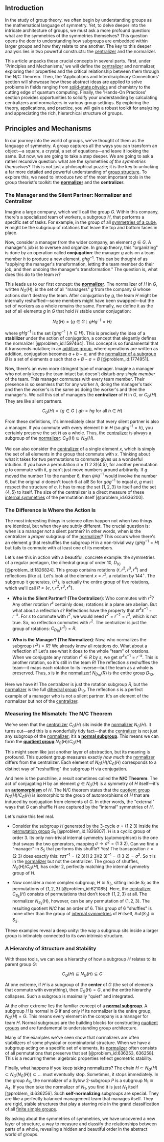 ## Introduction
In the study of group theory, we often begin by understanding groups as the mathematical language of symmetry. Yet, to delve deeper into the intricate architecture of groups, we must ask a more profound question: what are the symmetries of the symmetries themselves? This question opens the door to understanding how subgroups are embedded within larger groups and how they relate to one another. The key to this deeper analysis lies in two powerful constructs: the [centralizer](@article_id:146110) and the normalizer.

This article unpacks these crucial concepts in several parts. First, under 'Principles and Mechanisms,' we will define the [centralizer](@article_id:146110) and normalizer, exploring their properties and the critical relationship between them through the N/C Theorem. Then, the 'Applications and Interdisciplinary Connections' section will showcase how these abstract ideas are applied to solve problems in fields ranging from [solid-state physics](@article_id:141767) and chemistry to the cutting edge of quantum computing. Finally, the 'Hands-On Practices' section provides opportunities to solidify your understanding by calculating centralizers and normalizers in various group settings. By exploring the theory, applications, and practice, you will gain a robust toolkit for analyzing and appreciating the rich, hierarchical structure of groups.

## Principles and Mechanisms

In our journey into the world of groups, we've thought of them as the language of symmetry. A group captures all the ways you can transform an object—a square, a crystal, a set of equations—and leave it looking the same. But now, we are going to take a step deeper. We are going to ask a rather recursive question: what are the symmetries *of the symmetries themselves*? This is not just a philosophical puzzle; it is the key to unlocking a far more detailed and powerful understanding of [group structure](@article_id:146361). To explore this, we need to introduce two of the most important tools in the group theorist's toolkit: the **[normalizer](@article_id:145214)** and the **centralizer**.

### The Manager and the Silent Partner: Normalizer and Centralizer

Imagine a large company, which we'll call the group $G$. Within this company, there's a specialized team of workers, a subgroup $H$, that performs a specific set of tasks. For example, in the group of all [symmetries of a cube](@article_id:144472), $H$ might be the subgroup of rotations that leave the top and bottom faces in place.

Now, consider a manager from the wider company, an element $g \in G$. A manager's job is to oversee and organize. In group theory, this "organizing" is done by an operation called **conjugation**: the manager $g$ acts on a team member $h$ to produce a new element, $ghg^{-1}$. This can be thought of as "applying the manager's transformation, letting the team member do their job, and then undoing the manager's transformation." The question is, what does this do to the team $H$?

This leads us to our first concept: the **[normalizer](@article_id:145214)**. The normalizer of $H$ in $G$, written $N_G(H)$, is the set of all "managers" $g$ from the company $G$ whose actions don't destroy the team. After conjugation by $g$, the team $H$ might be internally reshuffled—some members might have been swapped—but the set of workers as a whole remains the same. Formally, we define it as the set of all elements $g$ in $G$ that hold $H$ stable under conjugation:

$$N_G(H) = \{g \in G \mid gHg^{-1} = H\}$$

where $gHg^{-1}$ is the set $\{ghg^{-1} \mid h \in H\}$. This is precisely the idea of a **stabilizer** under the action of conjugation, a concept that elegantly defines the normalizer [@problem_id:1597464]. This concept is so fundamental that it transcends notation; in an [additive group](@article_id:151307), where operations are written as addition, conjugation becomes $a+b-a$, and the [normalizer of a subgroup](@article_id:137003) $B$ is a set of elements $a$ such that $a+B-a=B$ [@problem_id:1774951].

Now, there's an even more stringent type of manager. Imagine a manager who not only keeps the team intact but doesn't disturb *any single member* of the team. This manager commutes with every team member. Their presence is so seamless that for any worker $h$, doing the manager's task and then the worker's is the same as doing the worker's and then the manager's. We call this set of managers the **centralizer** of $H$ in $G$, or $C_G(H)$. They are like silent partners.

$$C_G(H) = \{g \in G \mid gh = hg \text{ for all } h \in H\}$$

From these definitions, it's immediately clear that every silent partner is also a manager. If you commute with every element $h$ in $H$ (so $ghg^{-1}=h$), you certainly preserve the set $H$ as a whole. Thus, the [centralizer](@article_id:146110) is always a subgroup of the [normalizer](@article_id:145214): $C_G(H) \subseteq N_G(H)$.

We can also consider the [centralizer](@article_id:146110) of a single element $x$, which is simply the set of all elements in the group that commute with $x$. Thinking about what it takes for two permutations to commute gives us a wonderful intuition. If you have a permutation $\sigma = (1\ 2\ 3)(4\ 5)$, for another permutation $g$ to commute with it, $g$ can't just move numbers around arbitrarily. If $g$ moved the number 1 to the number 6, then $g \sigma g^{-1}$ would involve the number 6, but the original $\sigma$ doesn't touch 6 at all! So for $g \sigma g^{-1}$ to equal $\sigma$, $g$ must respect the structure of $\sigma$. It has to map the set $\{1, 2, 3\}$ to itself and the set $\{4, 5\}$ to itself. The size of the centralizer is a direct measure of these [internal symmetries](@article_id:198850) of the permutation itself [@problem_id:636200].

### The Difference is Where the Action Is

The most interesting things in science often happen not when two things are identical, but when they are subtly different. The crucial question is: when is a manager *not* a silent partner? In other words, when is the centralizer a *proper* subgroup of the [normalizer](@article_id:145214)? This occurs when there's an element $g$ that reshuffles the subgroup $H$ in a non-trivial way ($gHg^{-1}=H$) but fails to commute with at least one of its members.

Let's see this in action with a beautiful, concrete example: the symmetries of a regular pentagon, the dihedral group of order 10, $D_{10}$ [@problem_id:1826824]. This group contains rotations ($r, r^2, r^3, r^4$) and reflections (like $s$). Let's look at the element $x=r^2$, a rotation by $144^\circ$. The subgroup it generates, $\langle r^2 \rangle$, is actually the entire group of five rotations, which we'll call $R = \{e, r, r^2, r^3, r^4\}$.

-   **Who is the Silent Partner? (The Centralizer)**: Who commutes with $r^2$? Any other rotation $r^k$ certainly does; rotations in a plane are abelian. But what about a reflection $s$? Reflections have the property that $s r^k s^{-1} = r^{-k}$. For $s$ to commute with $r^2$, we would need $r^2 = r^{-2} = r^3$, which is not true. So, no reflection commutes with $r^2$. The centralizer is just the group of rotations: $C_{D_{10}}(r^2) = R$.

-   **Who is the Manager? (The Normalizer)**: Now, who normalizes the subgroup $\langle r^2 \rangle = R$? We already know all rotations do. What about a reflection $s$? Let's see what it does to the whole "team" of rotations. When we conjugate any rotation $r^k \in R$ by $s$, we get $s r^k s^{-1} = r^{-k}$. This is another rotation, so it's still in the team $R$! The reflection $s$ reshuffles the team—it maps each rotation to its inverse—but the team as a whole is preserved. Thus, $s$ is in the [normalizer](@article_id:145214)! $N_{D_{10}}(R)$ is the entire group $D_{10}$.

Here we have it! The centralizer is just the rotation subgroup $R$, but the [normalizer](@article_id:145214) is the full [dihedral group](@article_id:143381) $D_{10}$. The reflection $s$ is a perfect example of a manager who is not a silent partner. It's an element of the normalizer but not of the [centralizer](@article_id:146110).

### Measuring the Mismatch: The N/C Theorem

We've seen that the [centralizer](@article_id:146110) $C_G(H)$ sits inside the [normalizer](@article_id:145214) $N_G(H)$. It turns out—and this is a wonderfully tidy fact—that the [centralizer](@article_id:146110) is not just any subgroup of the [normalizer](@article_id:145214); it’s a **[normal subgroup](@article_id:143944)**. This means we can form the **[quotient group](@article_id:142296)** $N_G(H)/C_G(H)$.

This might seem like just another layer of abstraction, but its meaning is profound. This quotient group measures exactly *how much* the [normalizer](@article_id:145214) differs from the centralizer. Each element of $N_G(H)/C_G(H)$ corresponds to a distinct way of "reshuffling" the subgroup $H$ via conjugation.

And here is the punchline, a result sometimes called the **N/C Theorem**. The act of conjugating $H$ by an element $g \in N_G(H)$ is a symmetry of $H$ itself—it's an **[automorphism](@article_id:143027)** of $H$. The N/C theorem states that the [quotient group](@article_id:142296) $N_G(H)/C_G(H)$ is isomorphic to the group of automorphisms of $H$ that are induced by conjugation from elements of $G$. In other words, the "external" ways that $G$ can shuffle $H$ are captured by the "internal" symmetries of $H$.

Let's make this feel real.
-   Consider the subgroup $H$ generated by the 3-cycle $\sigma = (1\ 2\ 3)$ inside the [permutation group](@article_id:145654) $S_5$ [@problem_id:1826807]. $H$ is a cyclic group of order 3. Its only non-trivial internal symmetry (automorphism) is the one that swaps the two generators, mapping $\sigma \to \sigma^2 = (1\ 3\ 2)$. Can we find a "manager" in $S_5$ that performs this shuffle? Yes! The transposition $\tau = (2\ 3)$ does exactly this: $\tau \sigma \tau^{-1} = (2\ 3)(1\ 2\ 3)(2\ 3)^{-1} = (1\ 3\ 2) = \sigma^2$. So $\tau$ is in the [normalizer](@article_id:145214) but not the centralizer. The group of shuffles, $N_G(H)/C_G(H)$, has order 2, perfectly matching the internal symmetry group of $H$.

-   Now consider a more complex subgroup, $H \cong S_3$, sitting inside $S_5$ as the permutations of $\{1, 2, 3\}$ [@problem_id:621085]. Here, the [centralizer](@article_id:146110) $C_{S_5}(H)$ consists of permutations that don't touch $\{1, 2, 3\}$ at all. The normalizer $N_{S_5}(H)$, however, can be any permutation of $\{1, 2, 3\}$. The resulting quotient $N/C$ has an order of 6. This group of 6 "shuffles" is none other than the group of [internal symmetries](@article_id:198850) of $H$ itself, $\text{Aut}(S_3) \cong S_3$.

These examples reveal a deep unity: the way a subgroup sits inside a larger group is intimately connected to its own intrinsic structure.

### A Hierarchy of Structure and Stability

With these tools, we can see a hierarchy of how a subgroup $H$ relates to its parent group $G$:

$$C_G(H) \subseteq N_G(H) \subseteq G$$

At one extreme, if $H$ is a subgroup of the **center** of $G$ (the set of elements that commute with everything), then $C_G(H) = G$, and the entire hierarchy collapses. Such a subgroup is maximally "quiet" and integrated.

At the other extreme lies the familiar concept of a **[normal subgroup](@article_id:143944)**. A subgroup $H$ is normal in $G$ if and only if its normalizer is the entire group, $N_G(H) = G$. This means every element in the company is a manager for team $H$. Normal subgroups are the building blocks for constructing [quotient groups](@article_id:144619) and are fundamental to understanding group architecture.

Many of the examples we've seen show that normalizers are often stabilizers of some physical or combinatorial structure. When we have a subgroup acting on a specific set of elements, its [normalizer](@article_id:145214) often consists of all permutations that preserve that set [@problem_id:636253, 636258]. This is a recurring theme: algebraic properties reflect geometric stability.

Finally, what happens if you keep taking normalizers? The chain $H \subset N_G(H) \subset N_G(N_G(H)) \subset \dots$ must eventually stop. Sometimes, it stops immediately. In the group $A_5$, the normalizer of a Sylow 2-subgroup $P$ is a subgroup $N_1 \cong A_4$. If you then take the normalizer of $N_1$, you find it is just $N_1$ itself [@problem_id:636256]. Such **self-normalizing** subgroups are special. They are like a perfectly balanced management team that manages itself. They are rigid, stable structures that play a starring role in the grand classification of all [finite simple groups](@article_id:143082).

By asking about the symmetries of symmetries, we have uncovered a new layer of structure, a way to measure and classify the relationships between parts of a whole, revealing a hidden and beautiful order in the abstract world of groups.